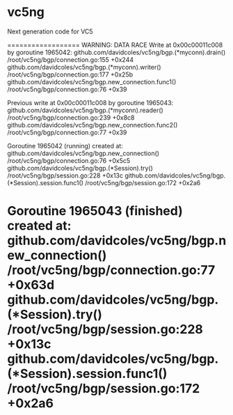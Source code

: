 # vc5ng

Next generation code for VC5



==================
WARNING: DATA RACE
Write at 0x00c00011c008 by goroutine 1965042:
  github.com/davidcoles/vc5ng/bgp.(*myconn).drain()
      /root/vc5ng/bgp/connection.go:155 +0x244
  github.com/davidcoles/vc5ng/bgp.(*myconn).writer()
      /root/vc5ng/bgp/connection.go:177 +0x25b
  github.com/davidcoles/vc5ng/bgp.new_connection.func1()
      /root/vc5ng/bgp/connection.go:76 +0x39

Previous write at 0x00c00011c008 by goroutine 1965043:
  github.com/davidcoles/vc5ng/bgp.(*myconn).reader()
      /root/vc5ng/bgp/connection.go:239 +0x8c8
  github.com/davidcoles/vc5ng/bgp.new_connection.func2()
      /root/vc5ng/bgp/connection.go:77 +0x39

Goroutine 1965042 (running) created at:
  github.com/davidcoles/vc5ng/bgp.new_connection()
      /root/vc5ng/bgp/connection.go:76 +0x5c5
  github.com/davidcoles/vc5ng/bgp.(*Session).try()
      /root/vc5ng/bgp/session.go:228 +0x13c
  github.com/davidcoles/vc5ng/bgp.(*Session).session.func1()
      /root/vc5ng/bgp/session.go:172 +0x2a6

Goroutine 1965043 (finished) created at:
  github.com/davidcoles/vc5ng/bgp.new_connection()
      /root/vc5ng/bgp/connection.go:77 +0x63d
  github.com/davidcoles/vc5ng/bgp.(*Session).try()
      /root/vc5ng/bgp/session.go:228 +0x13c
  github.com/davidcoles/vc5ng/bgp.(*Session).session.func1()
      /root/vc5ng/bgp/session.go:172 +0x2a6
==================

